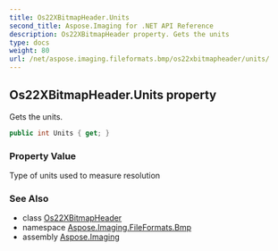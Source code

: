 ```yaml
---
title: Os22XBitmapHeader.Units
second_title: Aspose.Imaging for .NET API Reference
description: Os22XBitmapHeader property. Gets the units
type: docs
weight: 80
url: /net/aspose.imaging.fileformats.bmp/os22xbitmapheader/units/
---
```

## Os22XBitmapHeader.Units property

Gets the units.

```csharp
public int Units { get; }
```

### Property Value

Type of units used to measure resolution

### See Also

* class [Os22XBitmapHeader](../)
* namespace [Aspose.Imaging.FileFormats.Bmp](../../os22xbitmapheader/)
* assembly [Aspose.Imaging](../../../)


